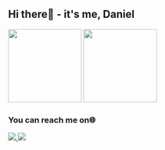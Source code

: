 ## Hi there👋 - it's me, Daniel

 <div>
  <img height="150" src="https://github-readme-stats.vercel.app/api?username=danielcristho&show_icons=true&theme=tokyonight&count_private=true&hide_border=true"/>
  <img height="150" src="https://github-readme-stats.vercel.app/api/top-langs/?username=danielcristho&layout=compact&theme=tokyonight&hide=php,blade,c, tex,c%2B%2B, javascript&langs_count=6&hide_border=true"/>
 </div>
 
### You can reach me on🌐
<a href="https://www.linkedin.com/in/daniel-pepuho/" /><img src="https://img.shields.io/badge/LinkedIn-0077B5?style=for-the-badge&logo=linkedin&logoColor=white&  hide_border=true&style=flat"  />
 <a href="https://dev.to/danielcristho" /><img src="https://img.shields.io/badge/dev.to-0A0A0A?style=for-the-badge&logo=dev.to&logoColor=white&hide_border=true&style=flat" />
 
 
 
 
 
 
 
 
 
 
 
 
 
 
 
 
 
 
 
 
 
 
 
 
 
 
 
 
 
 
 
 
 
 
 
 
 
 
 
 
 
 
 
 
 
 
 
 
 
 
 
 
<!--  <a href="https://wakatime.com/@e7f380cc-1fda-4868-84f9-cd5b516d7cb9"><img src="https://wakatime.com/badge/user/e7f380cc-1fda-4868-84f9-cd5b516d7cb9.svg" alt="Total time coded since Feb 20 2022"/a height="49"> -->
<!--   <img height="150" src="https://github-readme-stats.vercel.app/api/wakatime?username=danielcristho&layout=compact&theme=tokyonight&langs_count=4&hide_border=true" /> -->

<!-- | <a href="https://github.com/danielcristho/github-readme-stats"><img align="center" src="https://github-readme-stats.vercel.app/api?username=danielcristho&show_icons=true&include_all_commits=true&theme=tokyonight&hide_border=true" alt="Daniel's github stats" /></a> | <a href="https://github.com/danielcristho/github-readme-stats"><img align="center" src="https://github-readme-stats.vercel.app/api/top-langs/?username=danielcristho&layout=compact&theme=tokyonight&hide_border=true&hide=tex,blade,php" /></a> | <img align="center" src="https://github-readme-stats.vercel.app/api/wakatime?username=danielcristho&theme=tokyonight&hide_border=true&layout=compact&langs_count=4" />
< | ------------- | ------------- |
 
<!-- <div>
<a href="https://github.com/danielcristho/github-readme-stats">
<img align="center" src="https://github-readme-stats.vercel.app/api?username=danielcristho&show_icons=true&include_all_commits=true&theme=tokyonight&hide_border=true" alt="Daniel's github stats" /></a> <a href="https://github.com/danielcristho/github-readme-stats">
<img align="center" src="https://github-readme-stats.vercel.app/api/top-langs/?username=danielcristho&layout=compact&theme=tokyonight&hide_border=true&hide=tex,blade,php"/>
<!-- <a href="https://wakatime.com/@e7f380cc-1fda-4868-84f9-cd5b516d7cb9"><img src="https://wakatime.com/badge/user/e7f380cc-1fda-4868-84f9-cd5b516d7cb9.svg" alt="Total time coded since Feb 20 2022" /></a> -->
